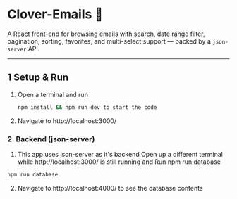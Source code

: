 # Clover‑Emails 📧

A React front-end for browsing emails with search, date range filter, pagination, sorting, favorites, and multi-select support — backed by a `json-server` API.

---

## 1 Setup & Run

1. Open a terminal and run 
   ```bash
   npm install && npm run dev to start the code

2. Navigate to http://localhost:3000/


### 2. Backend (json-server)
 
 1. This app uses json-server as it's backend
 Open up a different terminal while http://localhost:3000/ is still running
 and 
 Run npm run database
   ```bash
   npm run database
   ```

2. Navigate to http://localhost:4000/ to see the database contents